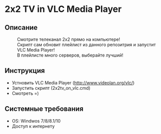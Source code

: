 # 2x2 TV in VLC Media Player

## Описание

<dd>Смотрите телеканал 2x2 прямо на компьютере!</dd>
<dd>Скрипт сам обновит плейлист из данного репозитрия и запустит VLC Media Player!</dd>
<dd>В плейлисте много серверов, выберайте лучший!</dd>

## Инструкция

- Устновить VLC Media Player (http://www.videolan.org/vlc/)
- Запустить скрипт (2x2tv_on_vlc.cmd)
- Смотреть =)

## Системные требования

- OS: Windwos 7/8/8.1/10
- Доступ к интернету